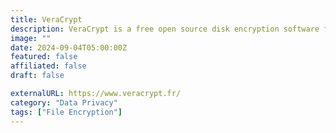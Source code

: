```yaml
---
title: VeraCrypt
description: VeraCrypt is a free open source disk encryption software for Windows, Mac OSX and Linux.
image: ""
date: 2024-09-04T05:00:00Z
featured: false
affiliated: false
draft: false

externalURL: https://www.veracrypt.fr/
category: "Data Privacy"
tags: ["File Encryption"]
---
```

